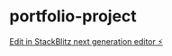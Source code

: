 # portfolio-project

[Edit in StackBlitz next generation editor ⚡️](https://stackblitz.com/~/github.com/nickyyap/portfolio-project)